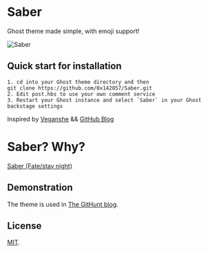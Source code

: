 # Saber

Ghost theme made simple, with emoji support!

![Saber](http://wallpapers.wallhaven.cc/wallpapers/full/wallhaven-155177.jpg)

## Quick start for installation

```
1. cd into your Ghost theme directory and then 
git clone https://github.com/0x142857/Saber.git
2. Edit post.hbs to use your own comment service
3. Restart your Ghost instance and select `Saber` in your Ghost backstage settings
```


Inspired by [Veganshe](http://www.veganshe.com) && [GitHub Blog](https://github.com/blog)

# Saber? Why?

[Saber (Fate/stay night)](http://en.wikipedia.org/wiki/Saber_(Fate/stay_night))

## Demonstration

The theme is used in [The GitHunt blog](https://blog.githunt.io).

## License

[MIT](LICENSE).




